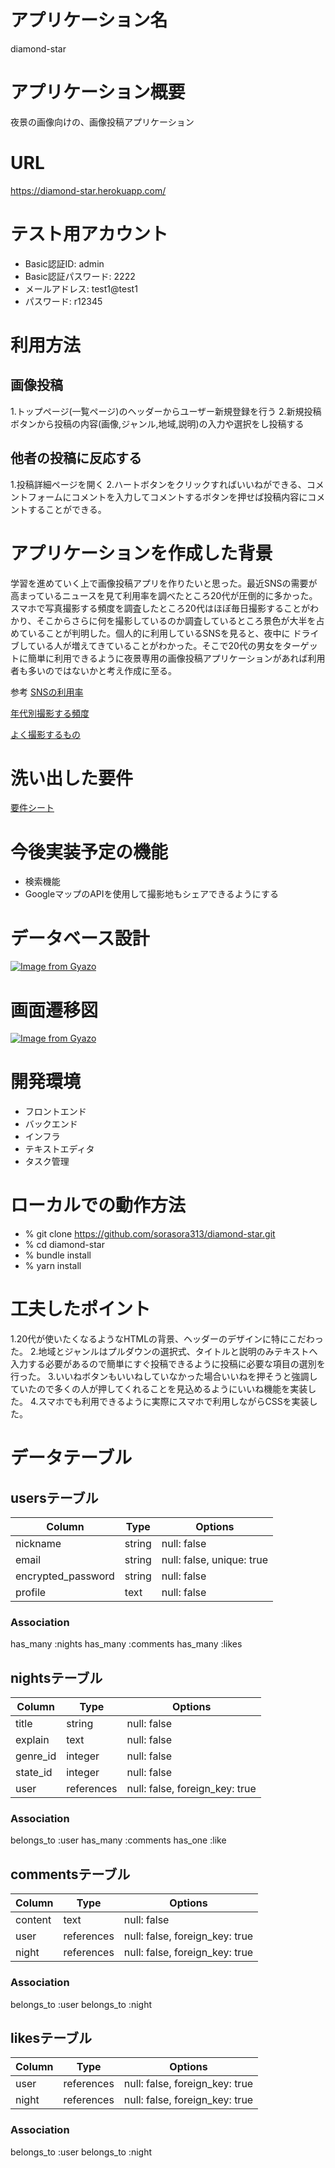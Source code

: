 # アプリケーション名
diamond-star

# アプリケーション概要
夜景の画像向けの、画像投稿アプリケーション
<br>

# URL
https://diamond-star.herokuapp.com/

# テスト用アカウント
* Basic認証ID: admin
* Basic認証パスワード: 2222
* メールアドレス: test1@test1
* パスワード: r12345

# 利用方法
## 画像投稿
1.トップページ(一覧ページ)のヘッダーからユーザー新規登録を行う
2.新規投稿ボタンから投稿の内容(画像,ジャンル,地域,説明)の入力や選択をし投稿する
## 他者の投稿に反応する
1.投稿詳細ページを開く
2.ハートボタンをクリックすればいいねができる、コメントフォームにコメントを入力してコメントするボタンを押せば投稿内容にコメントすることができる。

# アプリケーションを作成した背景
学習を進めていく上で画像投稿アプリを作りたいと思った。最近SNSの需要が高まっているニュースを見て利用率を調べたところ20代が圧倒的に多かった。スマホで写真撮影する頻度を調査したところ20代はほぼ毎日撮影することがわかり、そこからさらに何を撮影しているのか調査しているところ景色が大半を占めていることが判明した。個人的に利用しているSNSを見ると、夜中に
ドライブしている人が増えてきていることがわかった。そこで20代の男女をターゲットに簡単に利用できるように夜景専用の画像投稿アプリケーションがあれば利用者も多いのではないかと考え作成に至る。

参考
[SNSの利用率](https://smmlab.jp/article/sns-user-number/)

[年代別撮影する頻度](https://www.asahigroup-holdings.com/company/research/hapiken/maian/201707/00640/)

[よく撮影するもの](https://www.itmedia.co.jp/makoto/articles/0704/24/news095.html#:~:text=%E3%81%9D%E3%82%8C%E3%81%A7%E3%81%AF%E4%BD%95%E3%82%92%E6%92%AE%E3%81%A3%E3%81%A6,3%E5%89%B2%E3%82%92%E8%B6%85%E3%81%88%E3%81%9F%E3%80%82)

# 洗い出した要件
[要件シート](https://docs.google.com/spreadsheets/d/16qZyRM6nZjU42bFhWkwgSE-efc9PKPqLDTcnyLd_7lE/edit#gid=982722306)



# 今後実装予定の機能
* 検索機能
* GoogleマップのAPIを使用して撮影地もシェアできるようにする

# データベース設計
[![Image from Gyazo](https://i.gyazo.com/4b9e86c91dd624e8a473422e7f07ce07.png)](https://gyazo.com/4b9e86c91dd624e8a473422e7f07ce07)

# 画面遷移図
[![Image from Gyazo](https://i.gyazo.com/f555e105a0a238b8652dacf12351940e.png)](https://gyazo.com/f555e105a0a238b8652dacf12351940e)
# 開発環境
* フロントエンド
* バックエンド
* インフラ
* テキストエディタ
* タスク管理

# ローカルでの動作方法
* % git clone https://github.com/sorasora313/diamond-star.git
* % cd diamond-star
* % bundle install
* % yarn install

# 工夫したポイント
1.20代が使いたくなるようなHTMLの背景、ヘッダーのデザインに特にこだわった。
2.地域とジャンルはプルダウンの選択式、タイトルと説明のみテキストへ入力する必要があるので簡単にすぐ投稿できるように投稿に必要な項目の選別を行った。
3.いいねボタンもいいねしていなかった場合いいねを押そうと強調していたので多くの人が押してくれることを見込めるようにいいね機能を実装した。
4.スマホでも利用できるように実際にスマホで利用しながらCSSを実装した。



# データテーブル

## usersテーブル

|Column            |Type  |Options                  |
|------------------|------|-------------------------|
|nickname          |string|null: false              |
|email             |string|null: false, unique: true|
|encrypted_password|string|null: false              |
|profile           |text  |null: false              |


### Association

has_many :nights
has_many :comments
has_many :likes


## nightsテーブル
|Column         |Type      |Options                       |
|---------------|----------|------------------------------|
|title          |string    |null: false                   |
|explain        |text      |null: false                   |
|genre_id       |integer   |null: false                   |
|state_id       |integer   |null: false                   |
|user           |references|null: false, foreign_key: true|

### Association
belongs_to :user
has_many :comments
has_one :like

## commentsテーブル

|Column       |Type      |Options                           |
|-------------|----------|----------------------------------|
|content      |text      |null: false                       |
|user         |references|null: false, foreign_key: true    |
|night        |references|null: false, foreign_key: true    |


### Association
belongs_to :user
belongs_to :night

## likesテーブル

|Column |Type      |Options                       |
|-------|----------|------------------------------|
|user   |references|null: false, foreign_key: true|
|night  |references|null: false, foreign_key: true|

### Association
belongs_to :user
belongs_to :night
